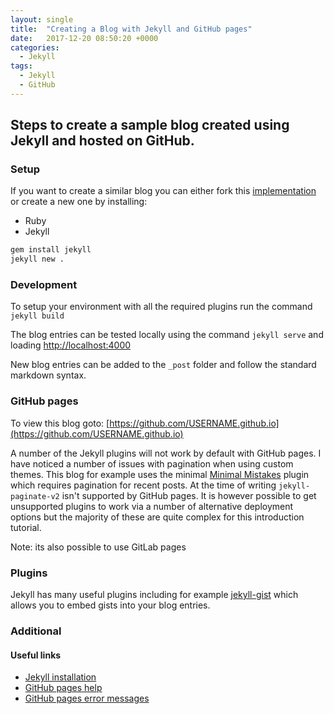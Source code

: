 ```yaml
---
layout: single
title:  "Creating a Blog with Jekyll and GitHub pages"
date:   2017-12-20 08:50:20 +0000
categories:
  - Jekyll
tags:
  - Jekyll
  - GitHub
---
```


## Steps to create a sample blog created using Jekyll and hosted on GitHub.

### Setup

If you want to create a similar blog you can either fork this [implementation](https://github.com/m-x-k/m-x-k.github.io) or create a new one by installing:
* Ruby
* Jekyll
```sh
gem install jekyll
jekyll new .
```

### Development

To setup your environment with all the required plugins run the command `jekyll build`

The blog entries can be tested locally using the command `jekyll serve` and loading [http://localhost:4000](http://localhost:4000)

New blog entries can be added to the `_post` folder and follow the standard markdown syntax.

### GitHub pages

To view this blog goto: [https://github.com/USERNAME.github.io](https://github.com/USERNAME.github.io)

A number of the Jekyll plugins will not work by default with GitHub pages. I have noticed a number of issues with pagination when using custom themes. This blog for example uses the minimal [Minimal Mistakes](https://mmistakes.github.io/minimal-mistakes) plugin which requires pagination for recent posts. At the time of writing `jekyll-paginate-v2` isn't supported by GitHub pages. It is however possible to get unsupported plugins to work via a number of alternative deployment options but the majority of these are quite complex for this introduction tutorial.

Note: its also possible to use GitLab pages

### Plugins

Jekyll has many useful plugins including for example [jekyll-gist](https://github.com/jekyll/jekyll-gist) which allows you to embed gists into your blog entries.

### Additional

#### Useful links

* [Jekyll installation](https://jekyllrb.com/docs/installation/)
* [GitHub pages help](https://help.github.com/articles/configuring-a-publishing-source-for-github-pages/)
* [GitHub pages error messages](https://help.github.com/articles/viewing-jekyll-build-error-messages/)

